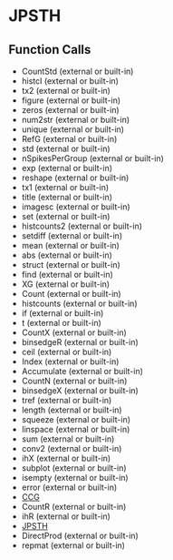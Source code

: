 # JPSTH

## Function Calls
- CountStd (external or built-in)
- histcI (external or built-in)
- tx2 (external or built-in)
- figure (external or built-in)
- zeros (external or built-in)
- num2str (external or built-in)
- unique (external or built-in)
- RefG (external or built-in)
- std (external or built-in)
- nSpikesPerGroup (external or built-in)
- exp (external or built-in)
- reshape (external or built-in)
- tx1 (external or built-in)
- title (external or built-in)
- imagesc (external or built-in)
- set (external or built-in)
- histcounts2 (external or built-in)
- setdiff (external or built-in)
- mean (external or built-in)
- abs (external or built-in)
- struct (external or built-in)
- find (external or built-in)
- XG (external or built-in)
- Count (external or built-in)
- histcounts (external or built-in)
- if  (external or built-in)
- t (external or built-in)
- CountX (external or built-in)
- binsedgeR (external or built-in)
- ceil (external or built-in)
- Index (external or built-in)
- Accumulate (external or built-in)
- CountN (external or built-in)
- binsedgeX (external or built-in)
- tref (external or built-in)
- length (external or built-in)
- squeeze (external or built-in)
- linspace (external or built-in)
- sum (external or built-in)
- conv2 (external or built-in)
- ihX (external or built-in)
- subplot (external or built-in)
- isempty (external or built-in)
- error (external or built-in)
- [CCG](CCG.md)
- CountR (external or built-in)
- ihR (external or built-in)
- [JPSTH](JPSTH.md)
- DirectProd (external or built-in)
- repmat (external or built-in)
